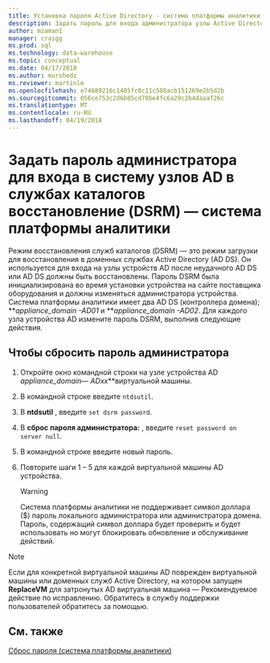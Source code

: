 ```yaml
---
title: Установка пароля Active Directory - система платформы аналитики | Документы Microsoft
description: Задать пароль для входа администратора узлы Active Directory в режиме восстановления служб каталогов в Analytics Platform System (APS).
author: mzaman1
manager: craigg
ms.prod: sql
ms.technology: data-warehouse
ms.topic: conceptual
ms.date: 04/17/2018
ms.author: murshedz
ms.reviewer: martinle
ms.openlocfilehash: e74689216c1485fc0c11c588acb151269e2b5d2b
ms.sourcegitcommit: 056ce753c2d6b85cd78be4fc6a29c2b4daaaf26c
ms.translationtype: MT
ms.contentlocale: ru-RU
ms.lasthandoff: 04/19/2018
---
```

# <a name="set-admin-password-for-logging-on-to-ad-nodes-in-directory-services-restore-mode-dsrm---analytics-platform-system"></a>Задать пароль администратора для входа в систему узлов AD в службах каталогов восстановление (DSRM) — система платформы аналитики
Режим восстановления служб каталогов (DSRM) — это режим загрузки для восстановления в доменных службах Active Directory (AD DS). Он используется для входа на узлы устройств AD после неудачного AD DS или AD DS должны быть восстановлены. Пароль DSRM была инициализирована во время установки устройства на сайте поставщика оборудования и должны изменяться администратора устройства. Система платформы аналитики имеет два AD DS (контроллера домена); ***appliance_domain *-AD01** и ***appliance_domain *-AD02**. Для каждого узла устройства AD измените пароль DSRM, выполнив следующие действия.  
  
## <a name="HowToDSRM"></a>Чтобы сбросить пароль администратора  
  
1.  Откройте окно командной строки на узле устройства AD ***appliance_domain*— AD*xx***виртуальной машины.  
  
2.  В командной строке введите `ntdsutil`.  
  
3.  В **ntdsutil** , введите `set dsrm password`.  
  
4.  В **сброс пароля администратора:** , введите `reset password on server null`.  
  
5.  В командной строке введите новый пароль.  
  
6.  Повторите шаги 1 – 5 для каждой виртуальной машины AD устройства.  
  
    > [!WARNING]  
    > Система платформы аналитики не поддерживает символ доллара ($) пароль локального администратора или администратора домена. Пароль, содержащий символ доллара будет проверить и будет использовать но могут блокировать обновление и обслуживание действий.  
  
> [!NOTE]  
> Если для конкретной виртуальной машины AD поврежден виртуальной машины или доменных служб Active Directory, на котором запущен **ReplaceVM** для затронутых AD виртуальная машина — Рекомендуемое действие по исправлению. Обратитесь в службу поддержки пользователей обратитесь за помощью.  
  
## <a name="see-also"></a>См. также  
[Сброс пароля &#40;система платформы аналитики&#41;](password-reset.md)  
  
